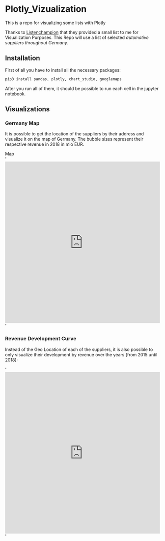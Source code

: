 # Plotly_Vizualization
This is a repo for visualizing some lists with Plotly

Thanks to [Listenchampion](https://www.listenchampion.de) that they provided a small list to me for Visualization Purposes. This Repo will use a list of selected *automotive suppliers throughout Germany*. 

## Installation 

First of all you have to install all the necessary packages: 

``` python
pip3 install pandas, plotly, chart_studio, googlemaps
```
After you run all of them, it should be possible to run each cell in the jupyter notebook.

## Visualizations

### Germany Map
It is possible to get the location of the suppliers by their address and visualize it on the map of Germany. The bubble sizes represent their respective revenue in 2018 in mio EUR.

<dl>
  <dt>Map</dt>
  '<iframe id="igraph" scrolling="no" style="border:none;" seamless="seamless" src="https://plotly.com/~lenlehm/13.embed" height="525" width="100%"></iframe>'
</dl>

### Revenue Development Curve
Instead of the Geo Location of each of the suppliers, it is also possible to only visualize their development by revenue over the years (from 2015 until 2018): 

'<iframe id="igraph" scrolling="no" style="border:none;" seamless="seamless" src="https://plotly.com/~lenlehm/9.embed" height="525" width="100%"></iframe>'